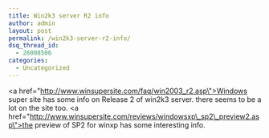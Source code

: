 ```yaml
---
title: Win2k3 server R2 info
author: admin
layout: post
permalink: /win2k3-server-r2-info/
dsq_thread_id:
  - 26008506
categories:
  - Uncategorized
---
```

<a href=\"http://www.winsupersite.com/faq/win2003_r2.asp\">Windows super site has some info on Release 2 of win2k3 server</a>. there seems to be a lot on the site too. <a href=\"http://www.winsupersite.com/reviews/windowsxp\_sp2\_preview2.asp\">the preview of SP2 for winxp</a> has some interesting info.